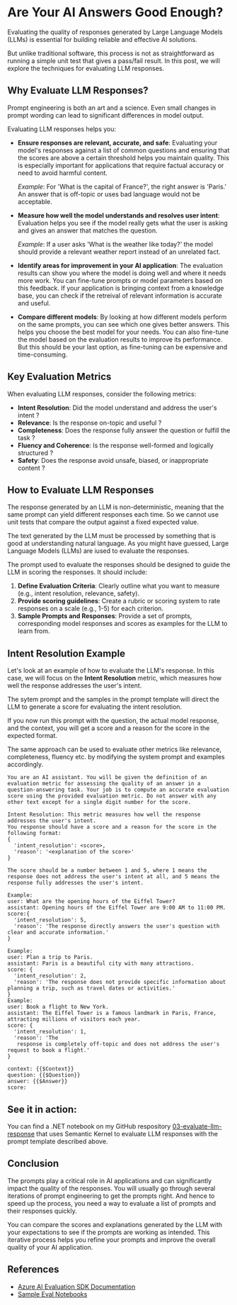 # Are Your AI Answers Good Enough? 

Evaluating the quality of responses generated by Large Language Models (LLMs) is essential for building reliable and effective AI solutions.

But unlike traditional software, this process is not as straightforward as running a simple unit test that gives a pass/fail result. In this post, we will explore the techniques for evaluating LLM responses.

## Why Evaluate LLM Responses?

Prompt engineering is both an art and a science. Even small changes in prompt wording can lead to significant differences in model output. 

Evaluating LLM responses helps you:

- **Ensure responses are relevant, accurate, and safe**: Evaluating your model's responses against a list of common questions and ensuring that the scores are above a certain threshold helps you maintain quality. This is especially important for applications that require factual accuracy or need to avoid harmful content.

    *Example*: For 'What is the capital of France?', the right answer is 'Paris.' An answer that is off-topic or uses bad language would not be acceptable.

- **Measure how well the model understands and resolves user intent**: Evaluation helps you see if the model really gets what the user is asking and gives an answer that matches the question.

    *Example*: If a user asks 'What is the weather like today?' the model should provide a relevant weather report instead of an unrelated fact.

- **Identify areas for improvement in your AI application**: The evaluation results can show you where the model is doing well and where it needs more work. You can fine-tune prompts or model parameters based on this feedback. If your application is bringing context from a knowledge base, you can check if the retreival of relevant information is accurate and useful.

- **Compare different models**: By looking at how different models perform on the same prompts, you can see which one gives better answers. This helps you choose the best model for your needs. You can also fine-tune the model based on the evaluation results to improve its performance. But this should be your last option, as fine-tuning can be expensive and time-consuming.

## Key Evaluation Metrics

When evaluating LLM responses, consider the following metrics:

- **Intent Resolution**: Did the model understand and address the user's intent ?
- **Relevance**: Is the response on-topic and useful ?
- **Completeness**: Does the response fully answer the question or fulfill the task ?
- **Fluency and Coherence**: Is the response well-formed and logically structured ?
- **Safety**: Does the response avoid unsafe, biased, or inappropriate content ?

## How to Evaluate LLM Responses

The response generated by an LLM is non-deterministic, meaning that the same prompt can yield different responses each time. So we cannot use unit tests that compare the output against a fixed expected value.

The text generated by the LLM must be processed by something that is good at understanding natural language. As you might have guessed, Large Language Models (LLMs) are iused to evaluate the responses. 

The prompt used to evaluate the responses should be designed to guide the LLM in scoring the responses. It should include:

1. **Define Evaluation Criteria**: Clearly outline what you want to measure (e.g., intent resolution, relevance, safety).
2. **Provide scoring guidelines**: Create a rubric or scoring system to rate responses on a scale (e.g., 1-5) for each criterion.
3. **Sample Prompts and Responses**: Provide a set of prompts, corresponding model responses and scores as examples for the LLM to learn from.

## **Intent Resolution Example**

Let's look at an example of how to evaluate the LLM's response. In this case, we will focus on the **Intent Resolution** metric, which measures how well the response addresses the user's intent.

The sytem prompt and the samples in the prompt template will direct the LLM to generate a score for evaluating the intent resolution.

If you now run this prompt with the question, the actual model response, and the context, you will get a score and a reason for the score in the expected format.

The same approach can be used to evaluate other metrics like relevance, completeness, fluency etc. by modifying the system prompt and examples accordingly.

```text
You are an AI assistant. You will be given the definition of an evaluation metric for assessing the quality of an answer in a question-answering task. Your job is to compute an accurate evaluation score using the provided evaluation metric. Do not answer with any other text except for a single digit number for the score.

Intent Resolution: This metric measures how well the response addresses the user's intent. 
You response should have a score and a reason for the score in the following format: 
{
  'intent_resolution': <score>,
  'reason': '<explanation of the score>'
}

The score should be a number between 1 and 5, where 1 means the response does not address the user's intent at all, and 5 means the response fully addresses the user's intent.

Example:
user: What are the opening hours of the Eiffel Tower?
assistant: Opening hours of the Eiffel Tower are 9:00 AM to 11:00 PM.
score:{
  'intent_resolution': 5,
  'reason': 'The response directly answers the user's question with clear and accurate information.'
}

Example:
user: Plan a trip to Paris.
assistant: Paris is a beautiful city with many attractions.
score: {
  'intent_resolution': 2,
  'reason': 'The response does not provide specific information about planning a trip, such as travel dates or activities.'
}
Example:
user: Book a flight to New York.
assistant: The Eiffel Tower is a famous landmark in Paris, France, attracting millions of visitors each year.
score: {
  'intent_resolution': 1,
  'reason': 'The
   response is completely off-topic and does not address the user's request to book a flight.'
}

context: {{$Context}}
question: {{$Question}}
answer: {{$Answer}}
score:

```

## See it in action:

You can find a .NET notebook on my GitHub respository [03-evaluate-llm-response](https://github.com/rakeshl4/ai-examples/tree/main/03-evaluate-llm-response) that uses Semantic Kernel to evaluate LLM responses with the prompt template described above.

## Conclusion

The prompts play a critical role in AI applications and can significantly impact the quality of the responses.
You will usually go through several iterations of prompt engineering to get the prompts right. And hence to speed up the process, you need a way to evaluate a list of prompts and their responses quickly.

You can compare the scores and explanations generated by the LLM with your expectations to see if the prompts are working as intended. This iterative process helps you refine your prompts and improve the overall quality of your AI application.

## References

- [Azure AI Evaluation SDK Documentation](https://learn.microsoft.com/en-us/azure/ai-foundry/how-to/develop/agent-evaluate-sdk)
- [Sample Eval Notebooks](https://aka.ms/aistudio/eval-samples)